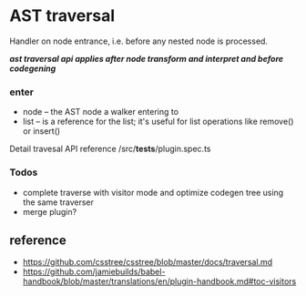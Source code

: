  # AST traversal

 Handler on node entrance, i.e. before any nested node is processed.

***ast traversal api applies after node transform and interpret and before codegening***

 ### enter
 * node – the AST node a walker entering to
 * list – is a reference for the list; it's useful for list operations like remove() or insert()

Detail travesal API reference /src/__tests__/plugin.spec.ts

### Todos

* complete traverse with visitor mode and optimize codegen tree using the same traverser
* merge plugin?

## reference 
* https://github.com/csstree/csstree/blob/master/docs/traversal.md 
* https://github.com/jamiebuilds/babel-handbook/blob/master/translations/en/plugin-handbook.md#toc-visitors